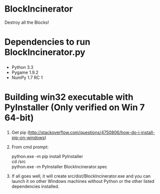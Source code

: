 BlockIncinerator
================

Destroy all the Blocks!

#####
# Dependencies to run BlockIncinerator.py
#####
* Python 3.3
* Pygame 1.9.2
* NumPy 1.7 RC 1

#####
# Building win32 executable with PyInstaller (Only verified on Win 7 64-bit)
#####
1. Get pip (http://stackoverflow.com/questions/4750806/how-do-i-install-pip-on-windows)
2. From cmd prompt:

	python.exe -m pip install PyInstaller  
	cd <location of BlockIncinerator>/src  
	python.exe -m PyInstaller BlockIncinerator.spec  

3. If all goes well, it will create src/dist/BlockIncinerator.exe and you can launch it on other Windows machines without Python or the other listed dependencies installed.